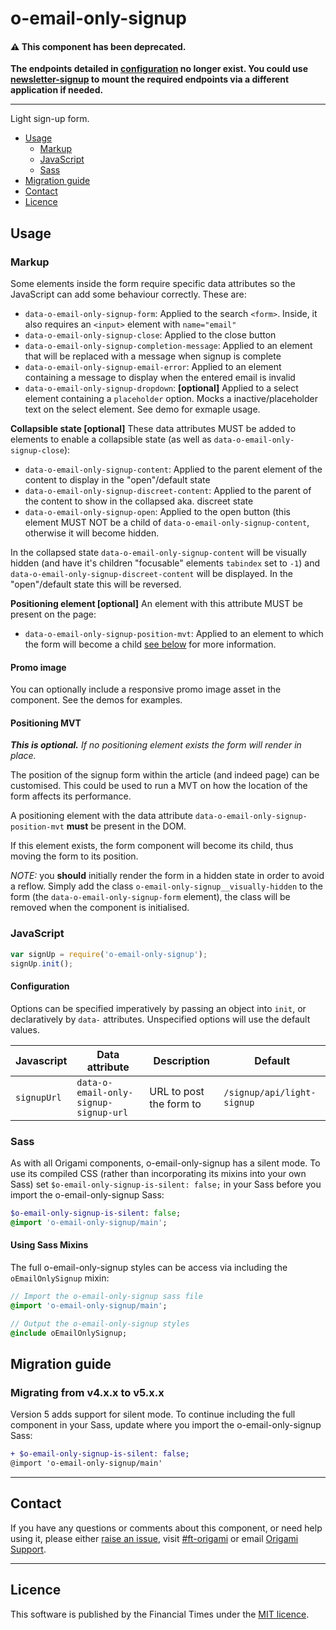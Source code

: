 # o-email-only-signup

#### :warning: This component has been deprecated.
**The endpoints detailed in [configuration](#configuration) no longer exist. You could use [newsletter-signup](https://github.com/Financial-Times/newsletter-signup) to mount the required endpoints via a different application if needed.**

----

Light sign-up form.

- [Usage](#usage)
	- [Markup](#markup)
	- [JavaScript](#javascript)
	- [Sass](#sass)
- [Migration guide](#migration-guide)
- [Contact](#contact)
- [Licence](#licence)

## Usage

### Markup

Some elements inside the form require specific data attributes so the JavaScript can add some behaviour correctly. These are:

- `data-o-email-only-signup-form`: Applied to the search `<form>`. Inside, it also requires an `<input>` element with `name="email"`
- `data-o-email-only-signup-close`: Applied to the close button
- `data-o-email-only-signup-completion-message`: Applied to an element that will be replaced with a message when signup is complete
- `data-o-email-only-signup-email-error`: Applied to an element containing a message to display when the entered email is invalid
- `data-o-email-only-signup-dropdown`: **[optional]** Applied to a select element containing a `placeholder` option. Mocks a inactive/placeholder text on the select element. See demo for exmaple usage.

**Collapsible state [optional]** These data attributes MUST be added to elements to enable a collapsible state (as well as `data-o-email-only-signup-close`):

- `data-o-email-only-signup-content`: Applied to the parent element of the content to display in the "open"/default state
- `data-o-email-only-signup-discreet-content`: Applied to the parent of the content to show in the collapsed aka. discreet state
- `data-o-email-only-signup-open`: Applied to the open button (this element MUST NOT be a child of `data-o-email-only-signup-content`, otherwise it will become hidden.

In the collapsed state `data-o-email-only-signup-content` will be visually hidden (and have it's children "focusable" elements `tabindex` set to `-1`) and `data-o-email-only-signup-discreet-content` will be displayed. In the "open"/default state this will be reversed.


**Positioning element [optional]** An element with this attribute MUST be present on the page:

- `data-o-email-only-signup-position-mvt`: Applied to an element to which the form will become a child [see below](#positioning-mvt) for more information.

#### Promo image
You can optionally include a responsive promo image asset in the component. See the demos for examples.


#### Positioning MVT

_**This is optional.** If no positioning element exists the form will render in place._

The position of the signup form within the article (and indeed page) can be customised. This could be used to run a MVT on how the location of the form affects its performance.

A positioning element with the data attribute `data-o-email-only-signup-position-mvt` **must** be present in the DOM.

If this element exists, the form component will become its child, thus moving the form to its position.

_NOTE:_ you **should** initially render the form in a hidden state in order to avoid a reflow. Simply add the class `o-email-only-signup__visually-hidden` to the form (the `data-o-email-only-signup-form` element), the class will be removed when the component is initialised.

### JavaScript

```javascript
var signUp = require('o-email-only-signup');
signUp.init();
```

#### Configuration

Options can be specified imperatively by passing an object into `init`, or declaratively by `data-` attributes. Unspecified options will use the default values.

| Javascript  | Data attribute                        | Description             | Default                    |
|-------------|---------------------------------------|-------------------------|----------------------------|
| `signupUrl` | `data-o-email-only-signup-signup-url` | URL to post the form to | `/signup/api/light-signup` |

### Sass

As with all Origami components, o-email-only-signup has a silent mode. To use its compiled CSS (rather than incorporating its mixins into your own Sass) set `$o-email-only-signup-is-silent: false;` in your Sass before you import the o-email-only-signup Sass:

```sass
$o-email-only-signup-is-silent: false;
@import 'o-email-only-signup/main';
```

#### Using Sass Mixins

The full o-email-only-signup styles can be access via including the `oEmailOnlySignup` mixin:

```sass
// Import the o-email-only-signup sass file
@import 'o-email-only-signup/main';

// Output the o-email-only-signup styles
@include oEmailOnlySignup;
```

## Migration guide

### Migrating from v4.x.x to v5.x.x

Version 5 adds support for silent mode. To continue including the full component in your Sass, update where you import the o-email-only-signup Sass:

```diff
+ $o-email-only-signup-is-silent: false;
@import 'o-email-only-signup/main'
```

---

## Contact

If you have any questions or comments about this component, or need help using it, please either [raise an issue](https://github.com/Financial-Times/o-component-boilerplate/issues), visit [#ft-origami](https://financialtimes.slack.com/messages/ft-origami/) or email [Origami Support](mailto:origami-support@ft.com).

----

## Licence

This software is published by the Financial Times under the [MIT licence](http://opensource.org/licenses/MIT).


